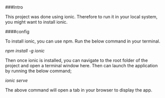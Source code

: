 ###Intro

This project was done using ionic. Therefore to run it in your local system, you might want to install ionic.

####config

To install ionic, you can use npm. Run the below command in your terminal.

_npm install -g ionic_

Then once ionic is installed, you can navigate to the root folder of the project and open a terminal window here. Then can launch the application by running the below command;

_ionic serve_

The above command will open a tab in your browser to display the app.
